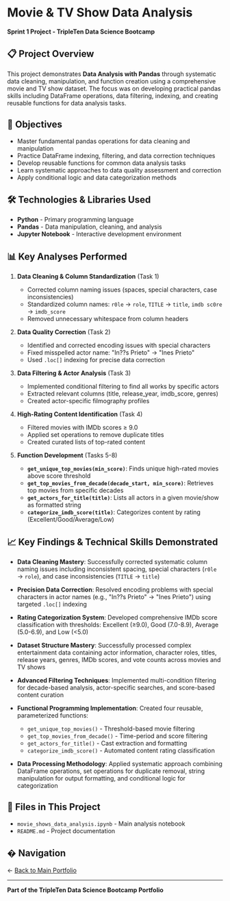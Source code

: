 # Movie & TV Show Data Analysis

**Sprint 1 Project - TripleTen Data Science Bootcamp**

## 📋 Project Overview

This project demonstrates **Data Analysis with Pandas** through systematic data cleaning, manipulation, and function creation using a comprehensive movie and TV show dataset. The focus was on developing practical pandas skills including DataFrame operations, data filtering, indexing, and creating reusable functions for data analysis tasks.

## 🎯 Objectives

- Master fundamental pandas operations for data cleaning and manipulation
- Practice DataFrame indexing, filtering, and data correction techniques  
- Develop reusable functions for common data analysis tasks
- Learn systematic approaches to data quality assessment and correction
- Apply conditional logic and data categorization methods

## 🛠️ Technologies & Libraries Used

- **Python** - Primary programming language
- **Pandas** - Data manipulation, cleaning, and analysis
- **Jupyter Notebook** - Interactive development environment

## 📊 Key Analyses Performed

1. **Data Cleaning & Column Standardization** (Task 1)
   - Corrected column naming issues (spaces, special characters, case inconsistencies)
   - Standardized column names: `r0le` → `role`, `TITLE` → `title`, `imdb sc0re` → `imdb_score`
   - Removed unnecessary whitespace from column headers

2. **Data Quality Correction** (Task 2)
   - Identified and corrected encoding issues with special characters
   - Fixed misspelled actor name: "In??s Prieto" → "Ines Prieto"
   - Used `.loc[]` indexing for precise data correction

3. **Data Filtering & Actor Analysis** (Task 3)
   - Implemented conditional filtering to find all works by specific actors
   - Extracted relevant columns (title, release_year, imdb_score, genres)
   - Created actor-specific filmography profiles

4. **High-Rating Content Identification** (Task 4)
   - Filtered movies with IMDb scores ≥ 9.0
   - Applied set operations to remove duplicate titles
   - Created curated lists of top-rated content

5. **Function Development** (Tasks 5-8)
   - **`get_unique_top_movies(min_score)`**: Finds unique high-rated movies above score threshold
   - **`get_top_movies_from_decade(decade_start, min_score)`**: Retrieves top movies from specific decades
   - **`get_actors_for_title(title)`**: Lists all actors in a given movie/show as formatted string
   - **`categorize_imdb_score(title)`**: Categorizes content by rating (Excellent/Good/Average/Low)

## 📈 Key Findings & Technical Skills Demonstrated

- **Data Cleaning Mastery**: Successfully corrected systematic column naming issues including inconsistent spacing, special characters (`r0le` → `role`), and case inconsistencies (`TITLE` → `title`)

- **Precision Data Correction**: Resolved encoding problems with special characters in actor names (e.g., "In??s Prieto" → "Ines Prieto") using targeted `.loc[]` indexing

- **Rating Categorization System**: Developed comprehensive IMDb score classification with thresholds: Excellent (≥9.0), Good (7.0-8.9), Average (5.0-6.9), and Low (<5.0)

- **Dataset Structure Mastery**: Successfully processed complex entertainment data containing actor information, character roles, titles, release years, genres, IMDb scores, and vote counts across movies and TV shows

- **Advanced Filtering Techniques**: Implemented multi-condition filtering for decade-based analysis, actor-specific searches, and score-based content curation

- **Functional Programming Implementation**: Created four reusable, parameterized functions:
  - `get_unique_top_movies()` - Threshold-based movie filtering
  - `get_top_movies_from_decade()` - Time-period and score filtering
  - `get_actors_for_title()` - Cast extraction and formatting
  - `categorize_imdb_score()` - Automated content rating classification

- **Data Processing Methodology**: Applied systematic approach combining DataFrame operations, set operations for duplicate removal, string manipulation for output formatting, and conditional logic for categorization

## 📁 Files in This Project

- `movie_shows_data_analysis.ipynb` - Main analysis notebook
- `README.md` - Project documentation

## � Navigation

← [Back to Main Portfolio](../README.md)

---

**Part of the TripleTen Data Science Bootcamp Portfolio** 